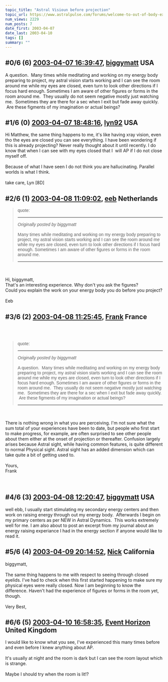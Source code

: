 ```yaml
---
topic_title: "Astral Visioun before projection"
topic_url: https://www.astralpulse.com/forums/welcome-to-out-of-body-experiences!/astral-visioun-before-projection
num_views: 2229
num_posts: 7
date_first: 2003-04-07
date_last: 2003-04-10
tags: []
summary: ""
---
```


## \#0/6 (6) [2003-04-07 16:39:47](https://www.astralpulse.com/forums/index.php?msg=119801), [biggymatt](https://www.astralpulse.com/forums/profile/?u=2100) USA ##
<section>
A question.  Many times while meditating and working on my energy body preparing to project, my astral vision starts working and I can see the room around me while my eyes are closed, even turn to look other directions if I focus hard enough. Sometimes I am aware of other figures or forms in the room around me.  They usually do not seem negative mostly just watching me.  Sometimes they are there for a sec when I exit but fade away quickly.  Are these figments of my imagination or actual beings?
<br>
</section>

## \#1/6 (0) [2003-04-07 18:48:16](https://www.astralpulse.com/forums/index.php?msg=27255), [lyn92](https://www.astralpulse.com/forums/profile/?u=2051) USA ##
<section>
Hi Matthew, the same thing happens to me, it's like having xray vision, even tho the eyes are closed you can see everything. I have been wondering if this is already projecting? Never really thought about it until recently. I do know that when I can see with my eyes closed that I  will AP if I do not close myself off.
<br>
<br>
Because of what I have seen I do not think you are hallucinating. Parallel worlds is what I think.
<br>
<br>
take care, Lyn [8D]
<br>
</section>

## \#2/6 (1) [2003-04-08 11:09:02](https://www.astralpulse.com/forums/index.php?msg=27289), [eeb](https://www.astralpulse.com/forums/profile/?u=1726) Netherlands ##
<section>
<blockquote id='"quote"'>
 <font face='"Arial"' id='"quote"' size='"1"'>
  quote:
  <hr height='"1"' id='"quote"' noshade=""/>
  <i>
   Originally posted by biggymatt
  </i>
  <br>
  <br>
  Many times while meditating and working on my energy body preparing to project, my astral vision starts working and I can see the room around me while my eyes are closed, even turn to look other directions if I focus hard enough. Sometimes I am aware of other figures or forms in the room around me.
  <hr height='"1"' id='"quote"' noshade=""/>
 </font>
</blockquote>
<br>
<br>
Hi, biggymatt,
<br>
That's an interesting experience. Why don't you ask the figures?
<br>
Could you explain the work on your energy body you do before you project?
<br>
<br>
Eeb
<br>
</section>

## \#3/6 (2) [2003-04-08 11:25:45](https://www.astralpulse.com/forums/index.php?msg=27291), [Frank](https://www.astralpulse.com/forums/profile/?u=359) France ##
<section>
<br>
<br>
<blockquote id='"quote"'>
 <font face='"Arial"' id='"quote"' size='"1"'>
  quote:
  <hr height='"1"' id='"quote"' noshade=""/>
  <i>
   Originally posted by biggymatt
  </i>
  <br>
  <br>
  A question.  Many times while meditating and working on my energy body preparing to project, my astral vision starts working and I can see the room around me while my eyes are closed, even turn to look other directions if I focus hard enough. Sometimes I am aware of other figures or forms in the room around me.  They usually do not seem negative mostly just watching me.  Sometimes they are there for a sec when I exit but fade away quickly.  Are these figments of my imagination or actual beings?
  <br>
  <hr height='"1"' id='"quote"' noshade=""/>
 </font>
</blockquote>
<br>
<br>
There is nothing wrong in what you are perceiving. I'm not sure what the sum total of your experiences have been to date, but people who first start to make progress, for example, are often surprised to see other people about them either at the onset of projection or thereafter. Confusion largely arises because Astral sight, while having common features, is quite different to normal Physical sight. Astral sight has an added dimension which can take quite a bit of getting used to.
<br>
<br>
Yours,
<br>
Frank
<br>
<br>
<br>
</section>

## \#4/6 (3) [2003-04-08 12:20:47](https://www.astralpulse.com/forums/index.php?msg=27300), [biggymatt](https://www.astralpulse.com/forums/profile/?u=2100) USA ##
<section>
well ebb, I usually start stimulating my secondary energy centers and then work on raising energy through out my energy body.  Afterwards I begin on my primary centers as per NEW in Astral Dynamics.  This works extremely well for me. I am also about to post an excerpt from my journal about an energy raising experiance I had in the energy section if anyone would like to read it.
</section>

## \#5/6 (4) [2003-04-09 20:14:52](https://www.astralpulse.com/forums/index.php?msg=27527), [Nick](https://www.astralpulse.com/forums/profile/?u=2080) California ##
<section>
biggymatt,
<br>
<br>
The same thing happens to me with respect to seeing through closed eyelids. I've had to check when this first started happening to make sure my physical eyes were really closed. Now I am beginning to know the difference. Haven't had the experience of figures or forms in the room yet, though.
<br>
<br>
Very Best,
</section>

## \#6/6 (5) [2003-04-10 16:58:35](https://www.astralpulse.com/forums/index.php?msg=27668), [Event Horizon](https://www.astralpulse.com/forums/profile/?u=1865) United Kingdom ##
<section>
I would like to know what you see, I've experienced this many times before and even before I knew anything about AP.
<br>
<br>
It's usually at night and the room is dark but I can see the room layout which is strange.
<br>
<br>
Maybe I should try when the room is lit!?
</section>